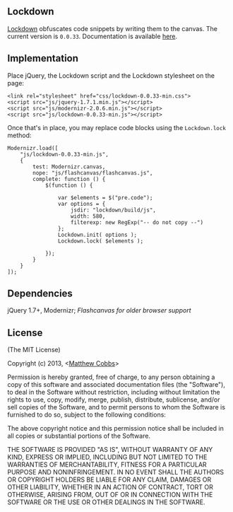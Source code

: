 ## Lockdown

[Lockdown](http://draeton.github.com/lockdown/) obfuscates code snippets by writing them to the canvas.
The current version is `0.0.33`. Documentation is available
[here](http://draeton.github.com/lockdown/lockdown/docs/lockdown.html).

## Implementation

Place jQuery, the Lockdown script and the Lockdown stylesheet on the page:

    <link rel="stylesheet" href="css/lockdown-0.0.33-min.css">
    <script src="js/jquery-1.7.1.min.js"></script>
    <script src="js/modernizr-2.0.6.min.js"></script>
    <script src="js/lockdown-0.0.33-min.js"></script>

Once that's in place, you may replace code blocks using the `Lockdown.lock` method:

    Modernizr.load([
        "js/lockdown-0.0.33-min.js",
        {
            test: Modernizr.canvas,
            nope: "js/flashcanvas/flashcanvas.js",
            complete: function () {
                $(function () {

                    var $elements = $("pre.code");
                    var options = {
                        jsdir: "lockdown/build/js",
                        width: 580,
                        filterexp: new RegExp("-- do not copy --")
                    };
                    Lockdown.init( options );
                    Lockdown.lock( $elements );

                });
            }
        }
    ]);

## Dependencies

jQuery 1.7+, Modernizr; *Flashcanvas for older browser support*

## License

(The MIT License)

Copyright (c) 2013, <[Matthew Cobbs](mailto:draeton@gmail.com)>

Permission is hereby granted, free of charge, to any person obtaining
a copy of this software and associated documentation files (the
"Software"), to deal in the Software without restriction, including
without limitation the rights to use, copy, modify, merge, publish,
distribute, sublicense, and/or sell copies of the Software, and to
permit persons to whom the Software is furnished to do so, subject to
the following conditions:

The above copyright notice and this permission notice shall be included
in all copies or substantial portions of the Software.

THE SOFTWARE IS PROVIDED "AS IS", WITHOUT WARRANTY OF ANY KIND, EXPRESS
OR IMPLIED, INCLUDING BUT NOT LIMITED TO THE WARRANTIES OF
MERCHANTABILITY, FITNESS FOR A PARTICULAR PURPOSE AND NONINFRINGEMENT.
IN NO EVENT SHALL THE AUTHORS OR COPYRIGHT HOLDERS BE LIABLE FOR ANY
CLAIM, DAMAGES OR OTHER LIABILITY, WHETHER IN AN ACTION OF CONTRACT,
TORT OR OTHERWISE, ARISING FROM, OUT OF OR IN CONNECTION WITH THE
SOFTWARE OR THE USE OR OTHER DEALINGS IN THE SOFTWARE.